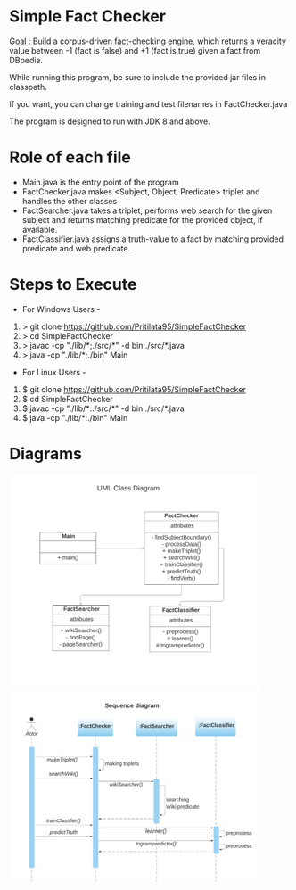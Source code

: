 # Simple Fact Checker

Goal : Build a corpus-driven fact-checking engine, which returns a veracity value between -1 (fact is false) and +1 (fact is true) given a fact from DBpedia.

While running this program, be sure to include the provided jar files in classpath. 

If you want, you can change training and test filenames in FactChecker.java

The program is designed to run with JDK 8 and above. 

# Role of each file
* Main.java is the entry point of the program 
* FactChecker.java makes <Subject, Object, Predicate> triplet and handles the other classes
* FactSearcher.java takes a triplet, performs web search for the given subject and returns matching predicate for the provided object, if available. 
* FactClassifier.java assigns a truth-value to a fact by matching provided predicate and web predicate. 

# Steps to Execute
* For Windows Users - 
1. &gt; git clone https://github.com/Pritilata95/SimpleFactChecker
2. &gt; cd SimpleFactChecker
3. &gt; javac -cp "./lib/\*;./src/\*" -d bin ./src/\*.java
4. &gt; java -cp "./lib/\*;./bin" Main

* For Linux Users - 
1. $ git clone https://github.com/Pritilata95/SimpleFactChecker
2. $ cd SimpleFactChecker
3. $ javac -cp "./lib/\*:./src/\*" -d bin ./src/\*.java
4. $ java -cp "./lib/\*:./bin" Main

# Diagrams
<p float="left">
  <img src="ClassDiagram.jpeg" alt="Class Diagram of SimpleFactChecker application" width="450"/>
  <img src="SequenceDiagram.jpeg" alt="Sequence Diagram of SimpleFactChecker application" width="450"/>
</p>
